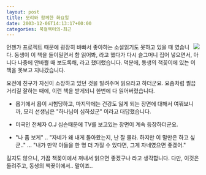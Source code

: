 ```yaml
---
layout: post
title: 모리와 함께한 화요일
date: 2003-12-06T14:13:17+00:00
categories: 북컬렉터의-최근
---
```

<a href="http://www.bandibook.com/search/subject_view.php?code=2221022" target="bb"><img src="http://www.bandibook.com/largeimage/2221022.jpg" align="right" border="0" /></a>언젠가 프로젝트 때문에 굉장히 바빠서 좋아하는 소설읽기도 못하고 있을 때 였습니다. 동생이 이 책을 들이밀면서 함 읽어봐, 라고 했다가 다시 슬그머니 집어 넣으면서, 아니다 나중에 안바쁠 때 보도록해, 라고 했더랬습니다. 덕분에, 동생의 책꽂이에 있는 이 책을 못보고 지나갔습니다.

요전에 친구가 자신이 소장하고 있던 것을 빌려주며 읽으라고 하더군요. 요즘처럼 찔끔거리길 잘하는 때에, 이런 책을 받게되니 한번에 다 읽어버렸습니다.

<ul>
<li>욥기에서 욥이 시험당하고, 마지막에는 건강도 잃게 되는 장면에 대해서 여쭤보니까, 모리 선생님은 "하나님이 심하셨군" 이라고 대답했습니다.</p></li>
<li><p>미국인 전체자 O.J 심슨때문에 TV를 보고있는 장면이 계속 등장하더군요.</p></li>
<li><p>"나 좀 보게" .. "자네가 왜 내게 돌아왔는지, 난 잘 몰라. 하지만 이 말만은 하고 싶군.." ... "내가 만약 아들을 한 명 더 가질 수 있다면, 그게 자네였으면 좋겠어."</p></li>
</ul>

<p>길지도 않으니, 가끔 책꽂이에서 꺼내서 읽으면 좋겠구나 라고 생각합니다. 다만, 이것은 돌려주고, 동생의 책꽂이에서.. 말이죠..
